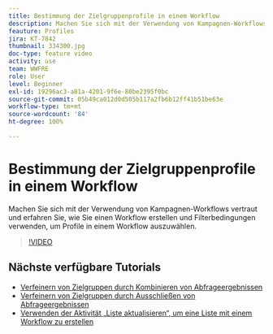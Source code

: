 ```yaml
---
title: Bestimmung der Zielgruppenprofile in einem Workflow
description: Machen Sie sich mit der Verwendung von Kampagnen-Workflows vertraut und erfahren Sie, wie Sie einen Workflow erstellen und Filterbedingungen verwenden, um Profile in einem Workflow auszuwählen.
feauture: Profiles
jira: KT-7842
thumbnail: 334300.jpg
doc-type: feature video
activity: use
team: WWFRE
role: User
level: Beginner
exl-id: 19296ac3-a81a-4201-9f6e-80be2395f0bc
source-git-commit: 05b49ca012d0d505b117a2fb6b12ff41b51be63e
workflow-type: tm+mt
source-wordcount: '84'
ht-degree: 100%

---
```


# Bestimmung der Zielgruppenprofile in einem Workflow

Machen Sie sich mit der Verwendung von Kampagnen-Workflows vertraut und erfahren Sie, wie Sie einen Workflow erstellen und Filterbedingungen verwenden, um Profile in einem Workflow auszuwählen.

>[!VIDEO](https://video.tv.adobe.com/v/334300?quality=12&learn=on)

## Nächste verfügbare Tutorials

* [Verfeinern von Zielgruppen durch Kombinieren von Abfrageergebnissen](/help/process-management/refine-targets-by-combining-query-results.md)
* [Verfeinern von Zielgruppen durch Ausschließen von Abfrageergebnissen](/help/process-management/refine-targets-by-excluding-query-results.md)
* [Verwenden der Aktivität „Liste aktualisieren“, um eine Liste mit einem Workflow zu erstellen](/help/process-management/use-the-update-list-activity.md)
